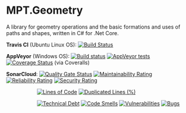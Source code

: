 # MPT.Geometry
A library for geometry operations and the basic formations and uses of paths and shapes, written in C# for .Net Core.

**Travis CI** (Ubuntu Linux OS): [![Build Status](https://travis-ci.org/MarkPThomas/MPT.Geometry-.netCore.svg?branch=master)](https://travis-ci.org/MarkPThomas/MPT.Geometry-.netCore)

**AppVeyor** (Windows OS): [![Build status](https://ci.appveyor.com/api/projects/status/um5rb7fvj147ab20?svg=true)](https://ci.appveyor.com/project/MarkPThomas/mpt-geometry-netcore) 
[![AppVeyor tests](https://img.shields.io/appveyor/tests/MarkPThomas/mpt-geometry-netcore.svg)](https://ci.appveyor.com/project/MarkPThomas/mpt-geometry-netcore/build/tests)
[![Coverage Status](https://coveralls.io/repos/github/MarkPThomas/MPT.Geometry-.netCore/badge.svg?branch=master&kill_cache=1)](https://coveralls.io/github/MarkPThomas/MPT.Geometry-.netCore?branch=master&kill_cache=1) (via Coveralls)
 

**SonarCloud**: [![Quality Gate Status](https://sonarcloud.io/api/project_badges/measure?project=MarkPThomas_MPT.Geometry-.netCore&metric=alert_status)](https://sonarcloud.io/dashboard?id=MarkPThomas_MPT.Geometry-.netCore)
[![Maintainability Rating](https://sonarcloud.io/api/project_badges/measure?project=MarkPThomas_MPT.Geometry-.netCore&metric=sqale_rating)](https://sonarcloud.io/dashboard?id=MarkPThomas_MPT.Geometry-.netCore)
[![Reliability Rating](https://sonarcloud.io/api/project_badges/measure?project=MarkPThomas_MPT.Geometry-.netCore&metric=reliability_rating)](https://sonarcloud.io/dashboard?id=MarkPThomas_MPT.Geometry-.netCore)
[![Security Rating](https://sonarcloud.io/api/project_badges/measure?project=MarkPThomas_MPT.Geometry-.netCore&metric=security_rating)](https://sonarcloud.io/dashboard?id=MarkPThomas_MPT.Geometry-.netCore)

&nbsp;&nbsp;&nbsp;&nbsp;&nbsp;&nbsp;&nbsp;&nbsp;&nbsp;&nbsp;&nbsp;&nbsp;&nbsp;&nbsp;&nbsp;&nbsp;&nbsp;&nbsp;&nbsp;&nbsp;&nbsp;[![Lines of Code](https://sonarcloud.io/api/project_badges/measure?project=MarkPThomas_MPT.Geometry-.netCore&metric=ncloc)](https://sonarcloud.io/dashboard?id=MarkPThomas_MPT.Geometry-.netCore) 
[![Duplicated Lines (%)](https://sonarcloud.io/api/project_badges/measure?project=MarkPThomas_MPT.Geometry-.netCore&metric=duplicated_lines_density)](https://sonarcloud.io/dashboard?id=MarkPThomas_MPT.Geometry-.netCore)
<!---[![Coverage](https://sonarcloud.io/api/project_badges/measure?project=MarkPThomas_MPT.Geometry-.netCore&metric=coverage)](https://sonarcloud.io/dashboard?id=MarkPThomas_MPT.Geometry-.netCore)-->

&nbsp;&nbsp;&nbsp;&nbsp;&nbsp;&nbsp;&nbsp;&nbsp;&nbsp;&nbsp;&nbsp;&nbsp;&nbsp;&nbsp;&nbsp;&nbsp;&nbsp;&nbsp;&nbsp;&nbsp;&nbsp;[![Technical Debt](https://sonarcloud.io/api/project_badges/measure?project=MarkPThomas_MPT.Geometry-.netCore&metric=sqale_index)](https://sonarcloud.io/dashboard?id=MarkPThomas_MPT.Geometry-.netCore)
[![Code Smells](https://sonarcloud.io/api/project_badges/measure?project=MarkPThomas_MPT.Geometry-.netCore&metric=code_smells)](https://sonarcloud.io/dashboard?id=MarkPThomas_MPT.Geometry-.netCore)
[![Vulnerabilities](https://sonarcloud.io/api/project_badges/measure?project=MarkPThomas_MPT.Geometry-.netCore&metric=vulnerabilities)](https://sonarcloud.io/dashboard?id=MarkPThomas_MPT.Geometry-.netCore)
[![Bugs](https://sonarcloud.io/api/project_badges/measure?project=MarkPThomas_MPT.Geometry-.netCore&metric=bugs)](https://sonarcloud.io/dashboard?id=MarkPThomas_MPT.Geometry-.netCore)
